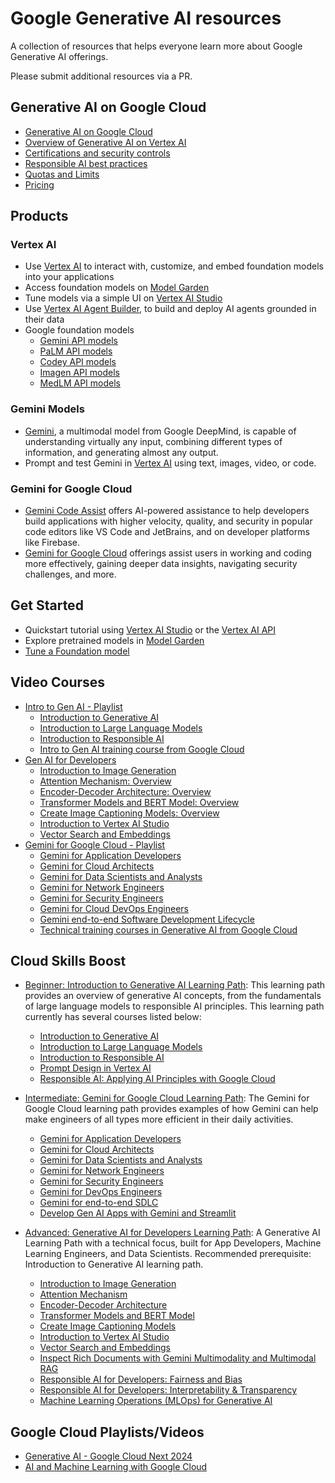 # Google Generative AI resources

A collection of resources that helps everyone learn more about Google Generative AI offerings.

Please submit additional resources via a PR.

## Generative AI on Google Cloud

- [Generative AI on Google Cloud](https://cloud.google.com/ai/generative-ai)
- [Overview of Generative AI on Vertex AI](https://cloud.google.com/vertex-ai/generative-ai/docs/learn/overview)
- [Certifications and security controls](https://cloud.google.com/vertex-ai/generative-ai/docs/security-controls)
- [Responsible AI best practices](https://cloud.google.com/vertex-ai/generative-ai/docs/learn/responsible-ai)
- [Quotas and Limits](https://cloud.google.com/vertex-ai/generative-ai/docs/quotas)
- [Pricing](https://cloud.google.com/vertex-ai/pricing#generative_ai_models)

## Products

### Vertex AI

- Use [Vertex AI](https://cloud.google.com/vertex-ai) to interact with, customize, and embed foundation models into your applications
- Access foundation models on [Model Garden](https://cloud.google.com/model-garden)
- Tune models via a simple UI on [Vertex AI Studio](https://cloud.google.com/generative-ai-studio)
- Use [Vertex AI Agent Builder](https://cloud.google.com/products/agent-builder), to build and deploy AI agents grounded in their data
- Google foundation models
  - [Gemini API models](https://cloud.google.com/vertex-ai/generative-ai/docs/learn/models#gemini-models)
  - [PaLM API models](https://cloud.google.com/vertex-ai/generative-ai/docs/learn/models#palm-models)
  - [Codey API models](https://cloud.google.com/vertex-ai/generative-ai/docs/learn/models#codey-models)
  - [Imagen API models](https://cloud.google.com/vertex-ai/generative-ai/docs/learn/models#imagen-models)
  - [MedLM API models](https://cloud.google.com/vertex-ai/generative-ai/docs/learn/models#medlm-models)

### Gemini Models

- [Gemini](https://cloud.google.com/vertex-ai/docs/generative-ai/multimodal/overview), a multimodal model from Google DeepMind, is capable of understanding virtually any input, combining different types of information, and generating almost any output.
- Prompt and test Gemini in [Vertex AI](https://console.cloud.google.com/freetrial/?redirectPath=%2Fvertex-ai%2Fgenerative%2Fmultimodal%2Fcreate%2Ftext) using text, images, video, or code.

### Gemini for Google Cloud

- [Gemini Code Assist](https://cloud.google.com/products/gemini/code-assist) offers AI-powered assistance to help developers build applications with higher velocity, quality, and security in popular code editors like VS Code and JetBrains, and on developer platforms like Firebase.
- [Gemini for Google Cloud](https://cloud.google.com/products/gemini) offerings assist users in working and coding more effectively, gaining deeper data insights, navigating security challenges, and more.

## Get Started

- Quickstart tutorial using [Vertex AI Studio](https://cloud.google.com/vertex-ai/generative-ai/docs/start/quickstarts/quickstart) or the [Vertex AI API](https://cloud.google.com/vertex-ai/generative-ai/docs/start/quickstarts/quickstart-multimodal)
- Explore pretrained models in [Model Garden](https://cloud.google.com/vertex-ai/docs/start/explore-models)
- [Tune a Foundation model](https://cloud.google.com/vertex-ai/generative-ai/docs/models/tune-models)

## Video Courses

- [Intro to Gen AI - Playlist](https://www.youtube.com/playlist?list=PLBgogxgQVM9sl-KnKywVEhkb3QtLHU4OK)
  - [Introduction to Generative AI](https://www.youtube.com/watch?v=cZaNf2rA30k&list=PLBgogxgQVM9sl-KnKywVEhkb3QtLHU4OK&index=1&pp=iAQB)
  - [Introduction to Large Language Models](https://www.youtube.com/watch?v=RBzXsQHjptQ&list=PLBgogxgQVM9sl-KnKywVEhkb3QtLHU4OK&index=2&pp=iAQB)
  - [Introduction to Responsible AI](https://www.youtube.com/watch?v=w_3L1Bf2P_g&list=PLBgogxgQVM9sl-KnKywVEhkb3QtLHU4OK&index=3&pp=iAQB)
  - [Intro to Gen AI training course from Google Cloud](https://www.youtube.com/watch?v=9Eh7gsIH5h4&list=PLBgogxgQVM9sl-KnKywVEhkb3QtLHU4OK&index=4&pp=iAQB)
- [Gen AI for Developers](https://www.youtube.com/watch?v=JR9Gdo-_lx8&list=PLBgogxgQVM9s0i9oloJwjIG-zj6Svsm20)
  - [Introduction to Image Generation](https://www.youtube.com/watch?v=JR9Gdo-_lx8&list=PLBgogxgQVM9s0i9oloJwjIG-zj6Svsm20&index=1&pp=iAQB)
  - [Attention Mechanism: Overview](https://www.youtube.com/watch?v=8PmOaVYVeKY&list=PLBgogxgQVM9s0i9oloJwjIG-zj6Svsm20&index=2&pp=iAQB)
  - [Encoder-Decoder Architecture: Overview](https://www.youtube.com/watch?v=671xny8iows&list=PLBgogxgQVM9s0i9oloJwjIG-zj6Svsm20&index=3&pp=iAQB)
  - [Transformer Models and BERT Model: Overview](https://www.youtube.com/watch?v=hsp1OAcoLBY&list=PLBgogxgQVM9s0i9oloJwjIG-zj6Svsm20&index=4&pp=iAQB)
  - [Create Image Captioning Models: Overview](https://www.youtube.com/watch?v=0BaIeMoFEoE&list=PLBgogxgQVM9s0i9oloJwjIG-zj6Svsm20&index=5&pp=iAQB)
  - [Introduction to Vertex AI Studio](https://www.youtube.com/watch?v=KWarqNq195M&list=PLBgogxgQVM9s0i9oloJwjIG-zj6Svsm20&index=6&pp=iAQB)
  - [Vector Search and Embeddings](https://www.youtube.com/watch?v=YlAWtEAJl9g&list=PLBgogxgQVM9s0i9oloJwjIG-zj6Svsm20&index=7&pp=iAQB)
- [Gemini for Google Cloud - Playlist](https://www.youtube.com/playlist?list=PLBgogxgQVM9vMyRWTvDqxc-N5pYp-a98F)
  - [Gemini for Application Developers](https://www.youtube.com/watch?v=WsXVGr0Q3C4&list=PLBgogxgQVM9vMyRWTvDqxc-N5pYp-a98F&index=1&pp=iAQB)
  - [Gemini for Cloud Architects](https://www.youtube.com/watch?v=y-dlxWHtfhQ&list=PLBgogxgQVM9vMyRWTvDqxc-N5pYp-a98F&index=2&pp=iAQB)
  - [Gemini for Data Scientists and Analysts](https://www.youtube.com/watch?v=0H7brO5JeCQ&list=PLBgogxgQVM9vMyRWTvDqxc-N5pYp-a98F&index=3&pp=iAQB)
  - [Gemini for Network Engineers](https://www.youtube.com/watch?v=RHla4EEleCE&list=PLBgogxgQVM9vMyRWTvDqxc-N5pYp-a98F&index=4&pp=iAQB)
  - [Gemini for Security Engineers](https://www.youtube.com/watch?v=08xeOzUUL-g&list=PLBgogxgQVM9vMyRWTvDqxc-N5pYp-a98F&index=5&pp=iAQB)
  - [Gemini for Cloud DevOps Engineers](https://www.youtube.com/watch?v=zaVTJVwtyzI&list=PLBgogxgQVM9vMyRWTvDqxc-N5pYp-a98F&index=6&pp=iAQB)
  - [Gemini end-to-end Software Development Lifecycle](https://www.youtube.com/watch?v=h41eoDraUzE&list=PLBgogxgQVM9vMyRWTvDqxc-N5pYp-a98F&index=7&pp=iAQB)
  - [Technical training courses in Generative AI from Google Cloud](https://www.youtube.com/watch?v=5FIlXPSmUUc&list=PLBgogxgQVM9vMyRWTvDqxc-N5pYp-a98F&index=8&pp=iAQB)

## Cloud Skills Boost

- [Beginner: Introduction to Generative AI Learning Path](https://www.cloudskillsboost.google/paths/118): This learning path provides an overview of generative AI concepts, from the fundamentals of large language models to responsible AI principles. This learning path currently has several courses listed below:
  - [Introduction to Generative AI](https://www.cloudskillsboost.google/course_templates/536)
  - [Introduction to Large Language Models](https://www.cloudskillsboost.google/course_templates/539)
  - [Introduction to Responsible AI](https://www.cloudskillsboost.google/course_templates/554)
  - [Prompt Design in Vertex AI](https://www.cloudskillsboost.google/paths/118/course_templates/976)
  - [Responsible AI: Applying AI Principles with Google Cloud](https://www.cloudskillsboost.google/paths/118/course_templates/388)

- [Intermediate: Gemini for Google Cloud Learning Path](https://www.cloudskillsboost.google/paths/236): The Gemini for Google Cloud learning path provides examples of how Gemini can help make engineers of all types more efficient in their daily activities.
  - [Gemini for Application Developers](https://www.cloudskillsboost.google/paths/236/course_sessions/7024601/labs/448290)
  - [Gemini for Cloud Architects](https://www.cloudskillsboost.google/paths/236/course_templates/878)
  - [Gemini for Data Scientists and Analysts](https://www.cloudskillsboost.google/paths/236/course_templates/879)
  - [Gemini for Network Engineers](https://www.cloudskillsboost.google/paths/236/course_templates/884)
  - [Gemini for Security Engineers](https://www.cloudskillsboost.google/paths/236/course_templates/886)
  - [Gemini for DevOps Engineers](https://www.cloudskillsboost.google/paths/236/course_templates/882)
  - [Gemini for end-to-end SDLC](https://www.cloudskillsboost.google/paths/236/course_sessions/11762414/labs/448528)
  - [Develop Gen AI Apps with Gemini and Streamlit](https://www.cloudskillsboost.google/paths/236/course_templates/978)

- [Advanced: Generative AI for Developers Learning Path](https://www.cloudskillsboost.google/paths/183): A Generative AI Learning Path with a technical focus, built for App Developers, Machine Learning Engineers, and Data Scientists. Recommended prerequisite: Introduction to Generative AI learning path.
  - [Introduction to Image Generation](https://www.cloudskillsboost.google/paths/183/course_templates/541)
  - [Attention Mechanism](https://www.cloudskillsboost.google/paths/183/course_templates/537)
  - [Encoder-Decoder Architecture](https://www.cloudskillsboost.google/paths/183/course_templates/543)
  - [Transformer Models and BERT Model](https://www.cloudskillsboost.google/paths/183/course_templates/538)
  - [Create Image Captioning Models](https://www.cloudskillsboost.google/paths/183/course_templates/542)
  - [Introduction to Vertex AI Studio](https://www.cloudskillsboost.google/paths/183/course_templates/552)
  - [Vector Search and Embeddings](https://www.cloudskillsboost.google/paths/183/course_templates/939)
  - [Inspect Rich Documents with Gemini Multimodality and Multimodal RAG](https://www.cloudskillsboost.google/paths/183/course_templates/981)
  - [Responsible AI for Developers: Fairness and Bias](https://www.cloudskillsboost.google/paths/183/course_templates/985)
  - [Responsible AI for Developers: Interpretability & Transparency](https://www.cloudskillsboost.google/paths/183/course_templates/989)
  - [Machine Learning Operations (MLOps) for Generative AI](https://www.cloudskillsboost.google/paths/183/course_templates/927)
  
## Google Cloud Playlists/Videos

- [Generative AI - Google Cloud Next 2024](https://www.youtube.com/watch?v=PyM3Vt6s1GI&list=PLIivdWyY5sqLHERDVwseyPGka96mCiwpq)
- [AI and Machine Learning with Google Cloud](https://www.youtube.com/watch?v=V6YTS5aofqU&list=PLIivdWyY5sqJdmVMjLI8iCul14XkTRosn)
